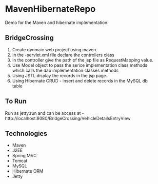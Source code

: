 MavenHibernateRepo
==================
Demo for the Maven and hibernate implementation.

BridgeCrossing
-------
1. Create dynmaic web project using maven.
2. In the -servlet.xml file declare the controllers class
2. In the controller give the path of the jsp file as RequestMapping value.
3. Use Model object to pass the serice implementation class methods which calls  the dao implementation classes methods
4. Using JSTL display the records in the jsp page.
5. Using Hibernate CRUD - insert and delete records in the MySQL db table
   
To Run
-------
Run as jetty:run and can be access at - http://localhost:8080/BridgeCrossing/VehicleDetailsEntryView

Technologies
---------
- Maven
- J2EE
- Spring MVC
- Tomcat
- MySQL
- Hibernate ORM
- Jetty





